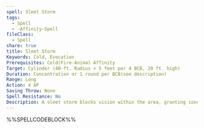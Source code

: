 ```yaml
---
spell: Sleet Storm
tags:
  - Spell
  - -Affinity-Spell
fileClass:
  - Spell
share: true
title: Sleet Storm
Keywords: Cold, Evocation
Prerequisites: Cold(Fire-Anima) Affinity
Target: Cylinder (40-ft. Radius + 5 feet per 4 BCB, 20 ft. high)
Duration: Concentration or 1 round per BCB(see description)
Range: Long
Action: 4 AP
Saving Throw: None
Spell Resistance: No
Description: A sleet storm blocks vision within the area, granting concealment to creatures 10 feet away, and total concealment to creatures 15 feet away or more. Creatures within the area have their movement speed reduced by 5 feet (minimum 5 feet) and take 1d4 Cold damage if they begin their turn within the area. You may spend 1 spell point to allow the spell to continue without concentration.
---
```

%%SPELLCODEBLOCK%%